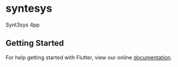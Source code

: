 # syntesys

Synt3sys 4pp

## Getting Started

For help getting started with Flutter, view our online
[documentation](https://flutter.io/).
